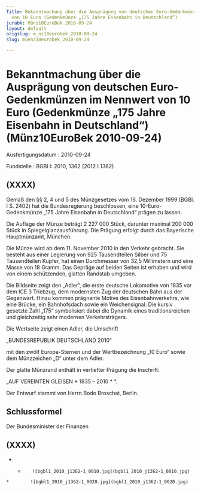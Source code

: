 ```yaml
---
Title: Bekanntmachung über die Ausprägung von deutschen Euro-Gedenkmünzen im Nennwert
  von 10 Euro (Gedenkmünze „175 Jahre Eisenbahn in Deutschland“)
jurabk: Münz10EuroBek 2010-09-24
layout: default
origslug: m_nz10eurobek_2010-09-24
slug: muenz10eurobek_2010-09-24

---
```


# Bekanntmachung über die Ausprägung von deutschen Euro-Gedenkmünzen im Nennwert von 10 Euro (Gedenkmünze „175 Jahre Eisenbahn in Deutschland“) (Münz10EuroBek 2010-09-24)

Ausfertigungsdatum
:   2010-09-24

Fundstelle
:   BGBl I: 2010, 1362 (2012 I 1362)


## (XXXX)

Gemäß den §§ 2, 4 und 5 des Münzgesetzes vom 16. Dezember 1999 (BGBl.
I S. 2402) hat die Bundesregierung beschlossen, eine 10-Euro-
Gedenkmünze „175 Jahre Eisenbahn in Deutschland“ prägen zu lassen.

Die Auflage der Münze beträgt 2 227 000 Stück, darunter maximal
200 000 Stück in Spiegelglanzausführung. Die Prägung erfolgt durch das
Bayerische Hauptmünzamt, München.

Die Münze wird ab dem 11. November 2010 in den Verkehr gebracht. Sie
besteht aus einer Legierung von 925 Tausendteilen Silber und 75
Tausendteilen Kupfer, hat einen Durchmesser von 32,5 Millimetern und
eine Masse von 18 Gramm. Das Gepräge auf beiden Seiten ist erhaben und
wird von einem schützenden, glatten Randstab umgeben.

Die Bildseite zeigt den „Adler“, die erste deutsche Lokomotive von
1835 vor dem ICE 3 Triebzug, dem modernsten Zug der deutschen Bahn aus
der Gegenwart. Hinzu kommen prägnante Motive des Eisenbahnverkehrs,
wie eine Brücke, ein Bahnhofsdach sowie ein Weichensignal. Die kursiv
gesetzte Zahl „175“ symbolisiert dabei die Dynamik eines
traditionsreichen und gleichzeitig sehr modernen Verkehrsträgers.

Die Wertseite zeigt einen Adler, die Umschrift

„BUNDESREPUBLIK DEUTSCHLAND 2010“

mit den zwölf Europa-Sternen und der Wertbezeichnung „10 Euro“ sowie
dem Münzzeichen „D“ unter dem Adler.

Der glatte Münzrand enthält in vertiefter Prägung die Inschrift:

„AUF VEREINTEN GLEISEN \* 1835 – 2010 \* “.

Der Entwurf stammt von Herrn Bodo Broschat, Berlin.


## Schlussformel

Der Bundesminister der Finanzen


## (XXXX)


*    *        ![bgbl1_2010_j1362-1_0010.jpg](bgbl1_2010_j1362-1_0010.jpg)
    *        ![bgbl1_2010_j1362-1_0020.jpg](bgbl1_2010_j1362-1_0020.jpg)


